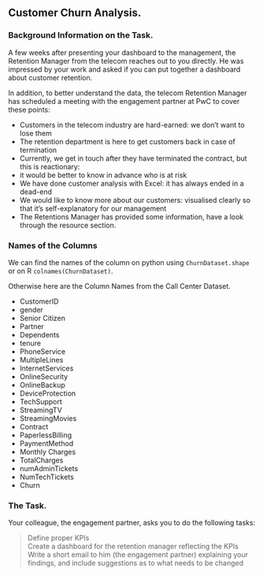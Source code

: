 ## Customer Churn Analysis.

### Background Information on the Task.
A few weeks after presenting your dashboard to the management, the Retention Manager from the telecom reaches out to you directly. He was impressed by your work and asked if you can put together a dashboard about customer retention.

In addition, to better understand the data, the telecom Retention Manager has scheduled a meeting with the engagement partner at PwC to cover these points:

- Customers in the telecom industry are hard-earned: we don’t want to lose them
- The retention department is here to get customers back in case of termination 
- Currently, we get in touch after they have terminated the contract, but this is reactionary:
- it would be better to know in advance who is at risk 
- We  have done customer analysis with Excel: it has always ended in a dead-end
- We would like to know more about our customers: visualised clearly so that it’s self-explanatory for our management
- The Retentions Manager has provided some information, have a look through the resource section.




### Names of the Columns

We can find the names of the column on python using ```ChurnDataset.shape``` or on R ```colnames(ChurnDataset)```.

Otherwise here are the Column Names from the Call Center Dataset.

- CustomerID
- gender
- Senior Citizen
- Partner
- Dependents
- tenure
- PhoneService
- MultipleLines
- InternetServices
- OnlineSecurity
- OnlineBackup
- DeviceProtection
- TechSupport
- StreamingTV
- StreamingMovies
- Contract
- PaperlessBilling
- PaymentMethod
- Monthly Charges
- TotalCharges
- numAdminTickets
- NumTechTickets
- Churn


### The Task.
Your colleague, the engagement partner, asks you to do the following tasks:

>Define proper KPIs  
Create a dashboard for the retention manager reflecting the KPIs  
Write a short email to him (the engagement partner) explaining your findings, and include suggestions as to what needs to be changed

